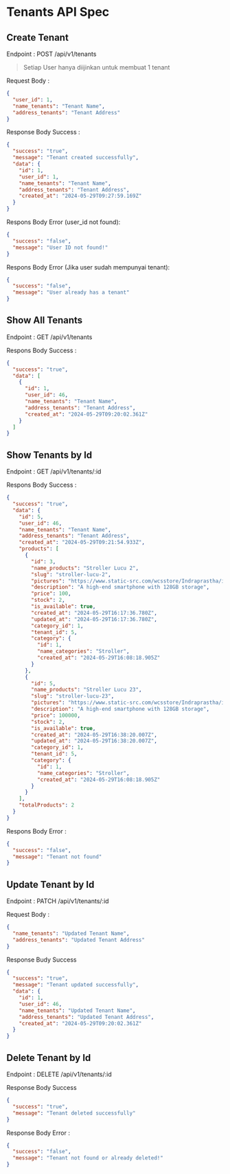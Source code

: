 # Tenants API Spec

## Create Tenant

Endpoint : POST /api/v1/tenants

> Setiap User hanya diijinkan untuk membuat 1 tenant

Request Body :

```json
{
  "user_id": 1,
  "name_tenants": "Tenant Name",
  "address_tenants": "Tenant Address"
}
```

Response Body Success :

```json
{
  "success": "true",
  "message": "Tenant created successfully",
  "data": {
    "id": 1,
    "user_id": 1,
    "name_tenants": "Tenant Name",
    "address_tenants": "Tenant Address",
    "created_at": "2024-05-29T09:27:59.169Z"
  }
}
```

Respons Body Error (user_id not found):

```json
{
  "success": "false",
  "message": "User ID not found!"
}
```

Respons Body Error (Jika user sudah mempunyai tenant):

```json
{
  "success": "false",
  "message": "User already has a tenant"
}
```

## Show All Tenants

Endpoint : GET /api/v1/tenants

Respons Body Success :

```json
{
  "success": "true",
  "data": [
    {
      "id": 1,
      "user_id": 46,
      "name_tenants": "Tenant Name",
      "address_tenants": "Tenant Address",
      "created_at": "2024-05-29T09:20:02.361Z"
    }
  ]
}
```

## Show Tenants by Id

Endpoint : GET /api/v1/tenants/:id

Respons Body Success :

```json
{
  "success": "true",
  "data": {
    "id": 5,
    "user_id": 46,
    "name_tenants": "Tenant Name",
    "address_tenants": "Tenant Address",
    "created_at": "2024-05-29T09:21:54.933Z",
    "products": [
      {
        "id": 3,
        "name_products": "Stroller Lucu 2",
        "slug": "stroller-lucu-2",
        "pictures": "https://www.static-src.com/wcsstore/Indraprastha/images/catalog/full//98/MTA-48544360/pacific_baby_stroller_bayi_pacific_spacebaby_sb-6212_-reversible_stir-_full01_k1qzxqto.jpg",
        "description": "A high-end smartphone with 128GB storage",
        "price": 100,
        "stock": 2,
        "is_available": true,
        "created_at": "2024-05-29T16:17:36.780Z",
        "updated_at": "2024-05-29T16:17:36.780Z",
        "category_id": 1,
        "tenant_id": 5,
        "category": {
          "id": 1,
          "name_categories": "Stroller",
          "created_at": "2024-05-29T16:08:18.905Z"
        }
      },
      {
        "id": 5,
        "name_products": "Stroller Lucu 23",
        "slug": "stroller-lucu-23",
        "pictures": "https://www.static-src.com/wcsstore/Indraprastha/images/catalog/full//98/MTA-48544360/pacific_baby_stroller_bayi_pacific_spacebaby_sb-6212_-reversible_stir-_full01_k1qzxqto.jpg",
        "description": "A high-end smartphone with 128GB storage",
        "price": 100000,
        "stock": 2,
        "is_available": true,
        "created_at": "2024-05-29T16:38:20.007Z",
        "updated_at": "2024-05-29T16:38:20.007Z",
        "category_id": 1,
        "tenant_id": 5,
        "category": {
          "id": 1,
          "name_categories": "Stroller",
          "created_at": "2024-05-29T16:08:18.905Z"
        }
      }
    ],
    "totalProducts": 2
  }
}
```

Respons Body Error :

```json
{
  "success": "false",
  "message": "Tenant not found"
}
```

## Update Tenant by Id

Endpoint : PATCH /api/v1/tenants/:id

Request Body :

```json
{
  "name_tenants": "Updated Tenant Name",
  "address_tenants": "Updated Tenant Address"
}
```

Response Budy Success

```json
{
  "success": "true",
  "message": "Tenant updated successfully",
  "data": {
    "id": 1,
    "user_id": 46,
    "name_tenants": "Updated Tenant Name",
    "address_tenants": "Updated Tenant Address",
    "created_at": "2024-05-29T09:20:02.361Z"
  }
}
```

## Delete Tenant by Id

Endpoint : DELETE /api/v1/tenants/:id

Response Body Success

```json
{
  "success": "true",
  "message": "Tenant deleted successfully"
}
```

Response Body Error :

```json
{
  "success": "false",
  "message": "Tenant not found or already deleted!"
}
```
